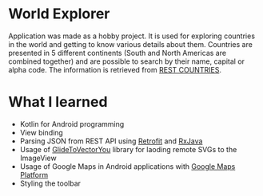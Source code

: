 # World Explorer

Application was made as a hobby project. It is used for exploring countries in the world and getting to know various details about them. Countries are presented in 5 different continents (South and North Americas are combined together) and are possible to search by their name, capital or alpha code. The information is retrieved from [REST COUNTRIES](https://restcountries.eu).

# What I learned

* Kotlin for Android programming
* View binding
* Parsing JSON from REST API using [Retrofit](https://square.github.io/retrofit/) and [RxJava](https://github.com/ReactiveX/RxAndroid/tree/2.x)
* Usage of [GlideToVectorYou](https://github.com/corouteam/GlideToVectorYou) library for laoding remote SVGs to the ImageView
* Usage of Google Maps in Android applications with [Google Maps Platform](https://developers.google.com/maps/documentation/android-sdk/intro)
* Styling the toolbar
